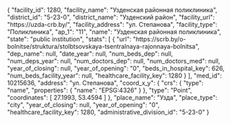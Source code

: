 {
    "facility_id": 1280,
    "facility_name": "Узденская районная поликлиника",
    "district_id": "5-23-0",
    "district_name": "Узденский район",
    "facility_url": "https:\/\/uzda-crb.by\/",
    "facility_address": "ул. Степанова",
    "facility_type": "Поликлиника",
    "ap_1": "11",
    "name": "Узденская районная поликлиника",
    "state": "public institution",
    "stats": [
        {
            "url": "https:\/\/scrb.by\/o-bolnitse\/struktura\/stolbtsovskaya-tsentralnaya-rajonnaya-bolnitsa",
            "dep_name": null,
            "date_year": null,
            "num_beds_dep": null,
            "num_deps_year": null,
            "num_doctors_dep": null,
            "num_doctors_med": null,
            "year_of_closing": null,
            "year_of_opening": "0",
            "beds_in_hospital_key": 626,
            "num_beds_facility_year": null,
            "healthcare_facility_key": 1280
        }
    ],
    "med_id": 10215636,
    "address": "ул. Степанова",
    "coord_x_y": {
        "crs": {
            "type": "name",
            "properties": {
                "name": "EPSG:4326"
            }
        },
        "type": "Point",
        "coordinates": [
            27.1993,
            53.4594
        ]
    },
    "place_name": "Узда",
    "place_type": "city",
    "year_of_closing": null,
    "year_of_opening": "0",
    "healthcare_facility_key": 1280,
    "administrative_division_id": "5-23-0"
}